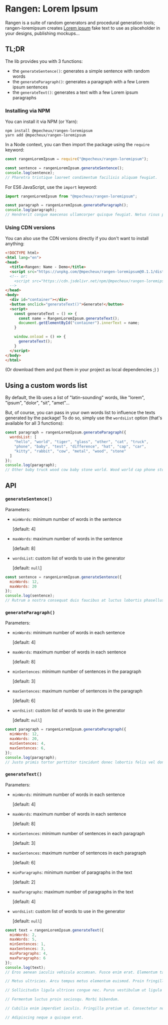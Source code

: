 # Rangen: Lorem Ipsum

Rangen is a suite of random generators and procedural generation tools; rangen-loremipsum creates [Lorem ipsum](https://en.wikipedia.org/wiki/Lorem_ipsum) fake text to use as placeholder in your designs, publishing mockups...

## TL;DR

The lib provides you with 3 functions:

- the `generateSentence()`: generates a simple sentence with random words
- the `generateParagraph()`: generates a paragraph with a few Lorem ipsum sentences
- the `generateText()`: generates a text with a few Lorem ipsum paragraphs

### Installing via NPM

You can install it via NPM (or Yarn):

```
npm install @mpecheux/rangen-loremipsum
yarn add @mpecheux/rangen-loremipsum
```

In a Node context, you can then import the package using the `require` keyword:

```js
const rangenLoremIpsum = require("@mpecheux/rangen-loremipsum");

const sentence = rangenLoremIpsum.generateSentence();
console.log(sentence);
// Pharetra tristique laoreet condimentum facilisis aliquam feugiat.
```

For ES6 JavaScript, use the `import` keyword:

```js
import rangenLoremIpsum from "@mpecheux/rangen-loremipsum";

const paragraph = rangenLoremIpsum.generateParagraph();
console.log(paragraph);
// Hendrerit congue maecenas ullamcorper quisque feugiat. Netus risus primis ultricies amet. Netus malesuada faucibus torquent commodo maecenas arcu dictumst. Nostra sit odio mollis aliquam nec congue commodo.
```

### Using CDN versions

You can also use the CDN versions directly if you don't want to install anything:

```html
<!DOCTYPE html>
<html lang="en">
<head>
  <title>Rangen: Name - Demo</title>
  <script src="https://unpkg.com/@mpecheux/rangen-loremipsum@0.1.1/dist/rangen-loremipsum.min.js"></script>
  <!-- or:
    <script src="https://cdn.jsdelivr.net/npm/@mpecheux/rangen-loremipsum@0.1.1/dist/rangen-loremipsum.min.js"></script>
  -->
</head>
<body>
  <div id="container"></div>
  <button onclick="generateText()">Generate!</button>
  <script>
    const generateText = () => {
      const name = RangenLoremIpsum.generateText();
      document.getElementById("container").innerText = name;
    }

    window.onload = () => {
      generateText();
    }
  </script>
</body>
</html>
```

(Or download them and put them in your project as local dependencies ;) )

## Using a custom words list

By default, the lib uses a list of "latin-sounding" words, like "lorem", "ipsum", "dolor", "sit", "amet"...

But, of course, you can pass in your own words list to influence the texts generated by the package! To do so, simply use the `wordsList` option (that's available for all 3 functions):

```js
const paragraph = rangenLoremIpsum.generateParagraph({
  wordsList: [
    "hello", "world", "tiger", "glass", "other", "cat", "truck",
    "phone", "baby", "test", "difference", "hat", "cap", "car",
    "kitty", "rabbit", "cow", "metal", "wood", "stone"
  ]
});
console.log(paragraph);
// Other baby truck wood cow baby stone world. Wood world cap phone stone baby hello. Car wood truck car kitty test. Phone baby rabbit kitty cat hat truck. Difference glass kitty stone difference.
```

## API

### `generateSentence()`

Parameters:

- `minWords`: minimum number of words in the sentence
  
  [default: 4]
- `maxWords`: maximum number of words in the sentence
  
  [default: 8]
- `wordsList`: custom list of words to use in the generator
  
  [default: `null`]

```js
const sentence = rangenLoremIpsum.generateSentence({
  minWords: 12,
  maxWords: 20
});
console.log(sentence);
// Rutrum a nostra consequat duis faucibus at luctus lobortis phasellus class proin ut nunc.
```

### `generateParagraph()`

Parameters:

- `minWords`: minimum number of words in each sentence
  
  [default: 4]
- `maxWords`: maximum number of words in each sentence
  
  [default: 8]

- `minSentences`: minimum number of sentences in the paragraph
  
  [default: 3]
- `maxSentences`: maximum number of sentences in the paragraph
  
  [default: 6]
- `wordsList`: custom list of words to use in the generator
  
  [default: `null`]

```js
const paragraph = rangenLoremIpsum.generateParagraph({
  minWords: 12,
  maxWords: 20,
  minSentences: 4,
  maxSentences: 6,
});
console.log(paragraph);
// Justo primis tortor porttitor tincidunt donec lobortis felis vel donec blandit aenean curabitur convallis semper libero sociosqu et mauris bibendum. A donec sit fames imperdiet semper tortor volutpat dui facilisis purus velit nam arcu at. Rhoncus vulputate varius consequat per ante tincidunt suspendisse vehicula pharetra aliquet fames enim pulvinar dolor nam curae. Ante dapibus pretium litora tortor mollis vestibulum habitant felis enim quisque aliquam cubilia aliquam tellus auctor turpis vestibulum. Quis sodales mi sed ipsum auctor mattis ultricies diam nostra pulvinar tristique nullam. Enim integer euismod ligula fermentum aliquet dictum ultrices quam velit hac gravida auctor faucibus a nostra rhoncus interdum cras.
```

### `generateText()`

Parameters:

- `minWords`: minimum number of words in each sentence
  
  [default: 4]
- `maxWords`: maximum number of words in each sentence
  
  [default: 8]

- `minSentences`: minimum number of sentences in each paragraph
  
  [default: 3]
- `maxSentences`: maximum number of sentences in each paragraph
  
  [default: 6]

- `minParagraphs`: minimum number of paragraphs in the text
  
  [default: 2]
- `maxParagraphs`: maximum number of paragraphs in the text
  
  [default: 4]
- `wordsList`: custom list of words to use in the generator
  
  [default: `null`]

```js
const text = rangenLoremIpsum.generateText({
  minWords: 2,
  maxWords: 5,
  minSentences: 1,
  maxSentences: 3,
  minParagraphs: 4,
  maxParagraphs: 6
});
console.log(text);
// Eros aenean iaculis vehicula accumsan. Fusce enim erat. Elementum taciti nostra.

// Metus ultricies. Arcu tempus metus elementum euismod. Proin fringilla consequat.

// Sollicitudin ligula ultrices congue nec. Purus vestibulum ut ligula egestas. Praesent urna integer.

// Fermentum luctus proin sociosqu. Morbi bibendum.

// Cubilia enim imperdiet iaculis. Fringilla pretium ut. Consectetur non elit ullamcorper.

// Adipiscing neque a quisque erat.
```
